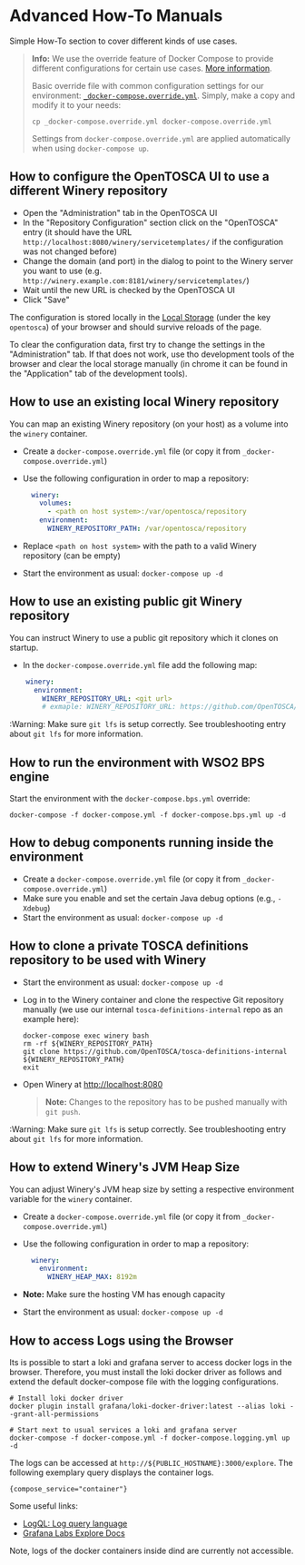 # Advanced How-To Manuals

Simple How-To section to cover different kinds of use cases.

> **Info:** We use the override feature of Docker Compose to provide different configurations for certain use cases.
> [More information](https://docs.docker.com/compose/extends).
>
> Basic override file with common configuration settings for our environment: [`_docker-compose.override.yml`](_docker-compose.override.yml).
> Simply, make a copy and modify it to your needs:
> ```shell
> cp _docker-compose.override.yml docker-compose.override.yml
> ```
>
> Settings from `docker-compose.override.yml` are applied automatically when using `docker-compose up`.


## How to configure the OpenTOSCA UI to use a different Winery repository

* Open the "Administration" tab in the OpenTOSCA UI
* In the "Repository Configuration" section click on the "OpenTOSCA" entry (it should have the URL `http://localhost:8080/winery/servicetemplates/` if the configuration was not changed before)
* Change the domain (and port) in the dialog to point to the Winery server you want to use (e.g. `http://winery.example.com:8181/winery/servicetemplates/`)
* Wait until the new URL is checked by the OpenTOSCA UI
* Click "Save"

The configuration is stored locally in the [Local Storage](https://developer.mozilla.org/en-US/docs/Web/API/Window/localStorage) (under the key `opentosca`) of your browser and should survive reloads of the page.

To clear the configuration data, first try to change the settings in the "Administration" tab.
If that does not work, use tho development tools of the browser and clear the local storage manually (in chrome it can be found in the "Application" tab of the development tools).


## How to use an existing **local** Winery repository

You can map an existing Winery repository (on your host) as a volume into the `winery` container.

* Create a `docker-compose.override.yml` file (or copy it from `_docker-compose.override.yml`)
* Use the following configuration in order to map a repository:

  ```yaml
    winery:
      volumes:
        - <path on host system>:/var/opentosca/repository
      environment:
        WINERY_REPOSITORY_PATH: /var/opentosca/repository
  ```

* Replace `<path on host system>` with the path to a valid Winery repository (can be empty)
* Start the environment as usual: `docker-compose up -d`


## How to use an existing **public git** Winery repository

You can instruct Winery to use a public git repository which it clones on startup.

* In the `docker-compose.override.yml` file add the following map:

```yml
    winery:
      environment:
        WINERY_REPOSITORY_URL: <git url>
        # exmaple: WINERY_REPOSITORY_URL: https://github.com/OpenTOSCA/tosca-definitions-public
```

:Warning: Make sure `git lfs` is setup correctly. See troubleshooting entry about `git lfs` for more information.


## How to run the environment with WSO2 BPS engine

Start the environment with the `docker-compose.bps.yml` override:

```shell
docker-compose -f docker-compose.yml -f docker-compose.bps.yml up -d
```


## How to debug components running inside the environment

* Create a `docker-compose.override.yml` file (or copy it from `_docker-compose.override.yml`)
* Make sure you enable and set the certain Java debug options (e.g., `-Xdebug`)
* Start the environment as usual: `docker-compose up -d`


## How to clone a **private** TOSCA definitions repository to be used with Winery

* Start the environment as usual: `docker-compose up -d`

* Log in to the Winery container and clone the respective Git repository manually (we use our internal `tosca-definitions-internal` repo as an example here):

  ```shell
  docker-compose exec winery bash
  rm -rf ${WINERY_REPOSITORY_PATH}
  git clone https://github.com/OpenTOSCA/tosca-definitions-internal ${WINERY_REPOSITORY_PATH}
  exit
  ```

* Open Winery at <http://localhost:8080>
  > **Note:** Changes to the repository has to be pushed manually with `git push`.

:Warning: Make sure `git lfs` is setup correctly. See troubleshooting entry about `git lfs` for more information.


## How to extend Winery's JVM Heap Size

You can adjust Winery's JVM heap size by setting a respective environment variable for the `winery` container.

* Create a `docker-compose.override.yml` file (or copy it from `_docker-compose.override.yml`)
* Use the following configuration in order to map a repository:

  ```yaml
    winery:
      environment:
        WINERY_HEAP_MAX: 8192m
  ```

* **Note:** Make sure the hosting VM has enough capacity
* Start the environment as usual: `docker-compose up -d`


## How to access Logs using the Browser

Its is possible to start a loki and grafana server to access docker logs in the browser.
Therefore, you must install the loki docker driver as follows and extend the default docker-compose file with the logging configurations.

```
# Install loki docker driver
docker plugin install grafana/loki-docker-driver:latest --alias loki --grant-all-permissions

# Start next to usual services a loki and grafana server
docker-compose -f docker-compose.yml -f docker-compose.logging.yml up -d
```

The logs can be accessed at `http://${PUBLIC_HOSTNAME}:3000/explore`.
The following exemplary query displays the container logs.
```
{compose_service="container"}
```

Some useful links:
- [LogQL: Log query language](https://grafana.com/docs/loki/latest/logql)
- [Grafana Labs Explore Docs](https://grafana.com/docs/grafana/latest/explore)

Note, logs of the docker containers inside dind are currently not accessible.
